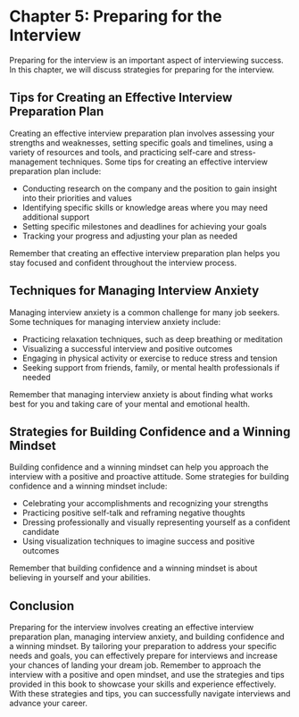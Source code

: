Chapter 5: Preparing for the Interview
======================================

Preparing for the interview is an important aspect of interviewing success. In this chapter, we will discuss strategies for preparing for the interview.

Tips for Creating an Effective Interview Preparation Plan
---------------------------------------------------------

Creating an effective interview preparation plan involves assessing your strengths and weaknesses, setting specific goals and timelines, using a variety of resources and tools, and practicing self-care and stress-management techniques. Some tips for creating an effective interview preparation plan include:

* Conducting research on the company and the position to gain insight into their priorities and values
* Identifying specific skills or knowledge areas where you may need additional support
* Setting specific milestones and deadlines for achieving your goals
* Tracking your progress and adjusting your plan as needed

Remember that creating an effective interview preparation plan helps you stay focused and confident throughout the interview process.

Techniques for Managing Interview Anxiety
-----------------------------------------

Managing interview anxiety is a common challenge for many job seekers. Some techniques for managing interview anxiety include:

* Practicing relaxation techniques, such as deep breathing or meditation
* Visualizing a successful interview and positive outcomes
* Engaging in physical activity or exercise to reduce stress and tension
* Seeking support from friends, family, or mental health professionals if needed

Remember that managing interview anxiety is about finding what works best for you and taking care of your mental and emotional health.

Strategies for Building Confidence and a Winning Mindset
--------------------------------------------------------

Building confidence and a winning mindset can help you approach the interview with a positive and proactive attitude. Some strategies for building confidence and a winning mindset include:

* Celebrating your accomplishments and recognizing your strengths
* Practicing positive self-talk and reframing negative thoughts
* Dressing professionally and visually representing yourself as a confident candidate
* Using visualization techniques to imagine success and positive outcomes

Remember that building confidence and a winning mindset is about believing in yourself and your abilities.

Conclusion
----------

Preparing for the interview involves creating an effective interview preparation plan, managing interview anxiety, and building confidence and a winning mindset. By tailoring your preparation to address your specific needs and goals, you can effectively prepare for interviews and increase your chances of landing your dream job. Remember to approach the interview with a positive and open mindset, and use the strategies and tips provided in this book to showcase your skills and experience effectively. With these strategies and tips, you can successfully navigate interviews and advance your career.
